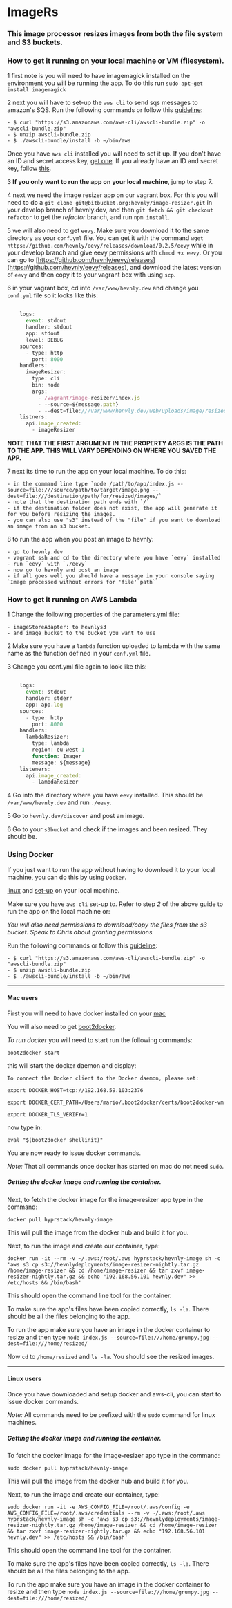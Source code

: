 # ImageRs

### This image processor resizes images from both the file system and S3 buckets.

### How to get it running on your local machine or VM (filesystem).

1 first note is you will need to have imagemagick installed on the environment you will be running the app.
To do this run `sudo apt-get install imagemagick`

2 next you will have to set-up the `aws cli` to send sqs messages to amazon's SQS.
Run the following commands or follow this [guideline](http://docs.aws.amazon.com/cli/latest/userguide/installing.html):

    - $ curl "https://s3.amazonaws.com/aws-cli/awscli-bundle.zip" -o "awscli-bundle.zip"
    - $ unzip awscli-bundle.zip
    - $ ./awscli-bundle/install -b ~/bin/aws
    
Once you have `aws cli` installed you will need to set it up. If you don't have an ID and secret access key, [get one](http://docs.aws.amazon.com/cli/latest/userguide/cli-chap-getting-set-up.html).
If you already have an ID and secret key, follow [this](http://docs.aws.amazon.com/cli/latest/userguide/cli-chap-getting-started.html).

3 __If you only want to run the app on your local machine__, jump to step 7.

4 next we need the image resizer app on our vagrant box. For this you will need to do a `git clone git@bitbucket.org:hevnly/image-resizer.git` in your develop branch of hevnly.dev, and then `git fetch && git checkout refactor` to get the _refactor_ branch, and run `npm install`.

5 we will also need to get `eevy`. Make sure you download it to the same directory as your `conf.yml` file. You can get it with the command `wget https://github.com/hevnly/eevy/releases/download/0.2.5/eevy` while in your develop branch and give eevy permissions with `chmod +x eevy`. Or you can go to [https://github.com/hevnly/eevy/releases](https://github.com/hevnly/eevy/releases), and download the latest version of `eevy` and then copy it to your vagrant box with using `scp`.

6 in your vagrant box, cd into `/var/www/hevnly.dev` and change you `conf.yml` file so it looks like this:

```javascript

    logs:
      event: stdout
      handler: stdout
      app: stdout
      level: DEBUG
    sources:
      - type: http
        port: 8000
    handlers:
      imageResizer:
        type: cli
        bin: node 
        args:
          - /vagrant/image-resizer/index.js
          - --source=${message.path}
          - --dest=file:///var/www/henvly.dev/web/uploads/image/resized/
    listners:
      api.image_created:
        - imageResizer
```

__NOTE THAT THE FIRST ARGUMENT IN THE PROPERTY ARGS IS THE PATH TO THE APP. THIS WILL VARY DEPENDING ON WHERE YOU SAVED THE APP.__

7 next its time to run the app on your local machine. To do this:

    - in the command line type `node /path/to/app/index.js --source=file:///source/path/to/target/image.png --dest=file:///destination/path/for/resized/images/`
    - note that the destination path ends with `/`
    - if the destination folder does not exist, the app will generate it for you before resizing the images.
    - you can also use "s3" instead of the "file" if you want to download an image from an s3 bucket.
    
8 to run the app when you post an image to hevnly:

    - go to hevnly.dev
    - vagrant ssh and cd to the directory where you have `eevy` installed
    - run `eevy` with `./eevy`
    - now go to hevnly and post an image
    - if all goes well you should have a message in your console saying `Image processed without errors for 'file' path`

### How to get it running on AWS Lambda

1 Change the following properties of the parameters.yml file:

    - imageStoreAdapter: to hevnlys3
    - and image_bucket to the bucket you want to use
    
2 Make sure you have a `lambda` function uploaded to lambda with the same name as the function defined in your `conf.yml` file.
    
3 Change you conf.yml file again to look like this:

```javascript

    logs:
      event: stdout
      handler: stderr
      app: app.log
    sources:
      - type: http
        port: 8000
    handlers:
      lambdaResizer:
        type: lambda
        region: eu-west-1
        function: Imager
        message: ${message}
    listeners:
      api.image_created:
        - lambdaResizer
```
    
4 Go into the directory where you have `eevy` installed. This should be `/var/www/hevnly.dev` and run `./eevy`.

5 Go to `hevnly.dev/discover` and post an image.
 
6 Go to your `s3bucket` and check if the images and been resized. They should be.

### Using Docker

If you just want to run the app without having to download it to your local machine, you can do this by using `Docker`.

[linux](https://docs.docker.com/installation/ubuntulinux/) and [set-up](https://www.digitalocean.com/community/tutorials/how-to-install-and-use-docker-getting-started) on your local machine.

Make sure you have `aws cli` set-up to. Refer to step _2_ of the above guide to run the app on the local machine or:

_You will also need permissions to download/copy the files from the s3 bucket. Speak to Chris about granting permissions._

Run the following commands or follow this [guideline](http://docs.aws.amazon.com/cli/latest/userguide/installing.html):

    - $ curl "https://s3.amazonaws.com/aws-cli/awscli-bundle.zip" -o "awscli-bundle.zip"
    - $ unzip awscli-bundle.zip
    - $ ./awscli-bundle/install -b ~/bin/aws

___

#### Mac users

First you will need to have docker installed on your [mac](https://docs.docker.com/installation/mac/)

You will also need to get [boot2docker](https://github.com/boot2docker/osx-installer/releases/tag/v1.7.0).

_To run docker_ you will need to start run the following commands:

`boot2docker start`

this will start the docker daemon and display:

`To connect the Docker client to the Docker daemon, please set:`

`export DOCKER_HOST=tcp://192.168.59.103:2376`

`export DOCKER_CERT_PATH=/Users/mario/.boot2docker/certs/boot2docker-vm`

`export DOCKER_TLS_VERIFY=1`

now type in:

`eval "$(boot2docker shellinit)"`

You are now ready to issue docker commands. 

_Note:_ That all commands once docker has started on mac do not need `sudo`.

##### Getting the docker image and running the container.

Next, to fetch the docker image for the image-resizer app type in the command:

`docker pull hyprstack/hevnly-image`

This will pull the image from the docker hub and build it for you.

Next, to run the image and create our container, type:

`docker run -it --rm -v ~/.aws:/root/.aws hyprstack/hevnly-image sh -c 'aws s3 cp s3://hevnlydeployments/image-resizer-nightly.tar.gz /home/image-resizer && cd /home/image-resizer && tar zxvf image-resizer-nightly.tar.gz && echo "192.168.56.101 hevnly.dev" >> /etc/hosts && /bin/bash'`

This should open the command line tool for the container. 

To make sure the app's files have been copied correctly, `ls -la`. There should be all the files belonging to the app.

To run the app make sure you have an image in the docker container to resize and then type `node index.js --source=file:///home/grumpy.jpg --dest=file:///home/resized/`

Now `cd` to `/home/resized` and `ls -la`. You should see the resized images.

___

#### Linux users

Once you have downloaded and setup docker and aws-cli, you can start to issue docker commands. 

_Note:_ All commands need to be prefixed with the `sudo` command for linux machines.

##### Getting the docker image and running the container.

To fetch the docker image for the image-resizer app type in the command:

`sudo docker pull hyprstack/hevnly-image`

This will pull the image from the docker hub and build it for you.

Next, to run the image and create our container, type:

`sudo docker run -it -e AWS_CONFIG_FILE=/root/.aws/config -e AWS_CONFIG_FILE=/root/.aws/credentials --rm -v ~/.aws:/root/.aws hyprstack/hevnly-image sh -c 'aws s3 cp s3://hevnlydeployments/image-resizer-nightly.tar.gz /home/image-resizer && cd /home/image-resizer && tar zxvf image-resizer-nightly.tar.gz && echo "192.168.56.101 hevnly.dev" >> /etc/hosts && /bin/bash'`

This should open the command line tool for the container. 

To make sure the app's files have been copied correctly, `ls -la`. There should be all the files belonging to the app.

To run the app make sure you have an image in the docker container to resize and then type `node index.js --source=file:///home/grumpy.jpg --dest=file:///home/resized/`
